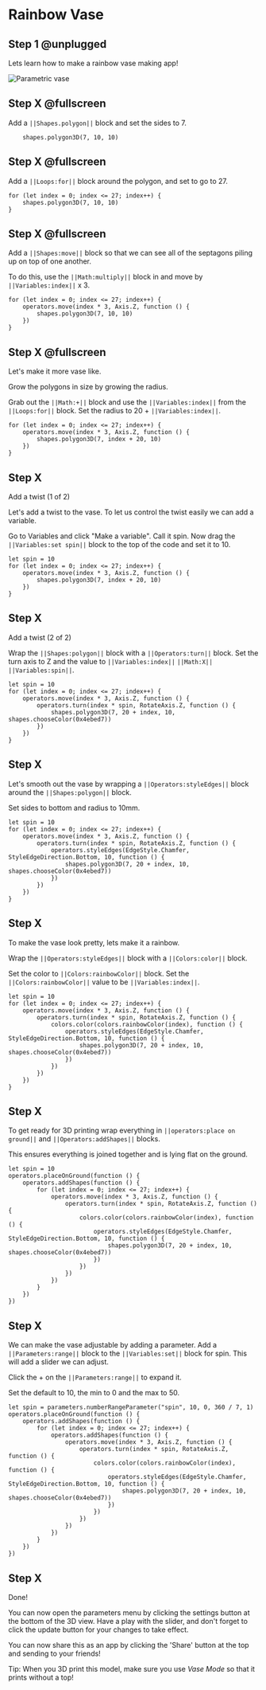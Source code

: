 # Rainbow Vase

## Step 1 @unplugged

Lets learn how to make a rainbow vase making app!

![Parametric vase](/docs/static/examples/vase/project-image.png?v=DOCVER-1)



## Step X @fullscreen
Add a ``||Shapes.polygon||`` block and set the sides to 7.

```blocks
    shapes.polygon3D(7, 10, 10)
```


## Step X @fullscreen
Add a ``||Loops:for||`` block around the polygon, and set to go to 27.

```blocks
for (let index = 0; index <= 27; index++) {
    shapes.polygon3D(7, 10, 10)
}
```


## Step X @fullscreen
Add a ``||Shapes:move||`` block so that we can see all of the septagons piling up on top of one another.

To do this, use the ``||Math:multiply||`` block in and move by ``||Variables:index||`` x 3.

```blocks
for (let index = 0; index <= 27; index++) {
    operators.move(index * 3, Axis.Z, function () {
        shapes.polygon3D(7, 10, 10)
    })
}
```

## Step X @fullscreen
Let's make it more vase like.

Grow the polygons in size by growing the radius.  

Grab out the ``||Math:+||`` block and use the ``||Variables:index||`` from the ``||Loops:for||`` block.  Set the radius to 20 + ``||Variables:index||``.

```blocks
for (let index = 0; index <= 27; index++) {
    operators.move(index * 3, Axis.Z, function () {
        shapes.polygon3D(7, index + 20, 10)
    })
}
```


## Step X
Add a twist (1 of 2)

Let's add a twist to the vase. To let us control the twist easily we can add a variable. 

Go to Variables and click "Make a variable". Call it spin. Now drag the ``||Variables:set spin||`` block to the top of the code and set it to 10.


```blocks
let spin = 10
for (let index = 0; index <= 27; index++) {
    operators.move(index * 3, Axis.Z, function () {
        shapes.polygon3D(7, index + 20, 10)
    })
}
```
## Step X
Add a twist (2 of 2)

Wrap the ``||Shapes:polygon||`` block with a ``||Operators:turn||`` block. Set the turn axis to Z and the value to ``||Variables:index||`` ``||Math:X||`` ``||Variables:spin||``.

```blocks
let spin = 10
for (let index = 0; index <= 27; index++) {
    operators.move(index * 3, Axis.Z, function () {
        operators.turn(index * spin, RotateAxis.Z, function () {
            shapes.polygon3D(7, 20 + index, 10, shapes.chooseColor(0x4ebed7))
        })
    })
}
```


## Step X
Let's smooth out the vase by wrapping a ``||Operators:styleEdges||`` block around the ``||Shapes:polygon||`` block. 

Set sides to bottom and radius to 10mm.
```blocks
let spin = 10
for (let index = 0; index <= 27; index++) {
    operators.move(index * 3, Axis.Z, function () {
        operators.turn(index * spin, RotateAxis.Z, function () {
            operators.styleEdges(EdgeStyle.Chamfer, StyleEdgeDirection.Bottom, 10, function () {
                shapes.polygon3D(7, 20 + index, 10, shapes.chooseColor(0x4ebed7))
            })
        })
    })
}
```

## Step X
To make the vase look pretty, lets make it a rainbow.

Wrap the ``||Operators:styleEdges||`` block with a ``||Colors:color||`` block.

Set the color to ``||Colors:rainbowColor||`` block. Set the ``||Colors:rainbowColor||`` value to be ``||Variables:index||``.

```blocks
let spin = 10
for (let index = 0; index <= 27; index++) {
    operators.move(index * 3, Axis.Z, function () {
        operators.turn(index * spin, RotateAxis.Z, function () {
            colors.color(colors.rainbowColor(index), function () {
                operators.styleEdges(EdgeStyle.Chamfer, StyleEdgeDirection.Bottom, 10, function () {
                    shapes.polygon3D(7, 20 + index, 10, shapes.chooseColor(0x4ebed7))
                })
            })
        })
    })
}
```

## Step X
To get ready for 3D printing wrap everything in ``||operators:place on ground||`` and ``||Operators:addShapes||`` blocks.

This ensures everything is joined together and is lying flat on the ground.
```blocks
let spin = 10
operators.placeOnGround(function () {
    operators.addShapes(function () {
        for (let index = 0; index <= 27; index++) {
            operators.move(index * 3, Axis.Z, function () {
                operators.turn(index * spin, RotateAxis.Z, function () {
                    colors.color(colors.rainbowColor(index), function () {
                        operators.styleEdges(EdgeStyle.Chamfer, StyleEdgeDirection.Bottom, 10, function () {
                            shapes.polygon3D(7, 20 + index, 10, shapes.chooseColor(0x4ebed7))
                        })
                    })
                })
            })
        }
    })
})
```

## Step X
We can make the vase adjustable by adding a parameter. Add a ``||Parameters:range||`` block to the ``||Variables:set||`` block for spin. This will add a slider we can adjust.

Click the + on the ``||Parameters:range||`` to expand it.

Set the default to 10, the min to 0 and the max to 50.

```blocks
let spin = parameters.numberRangeParameter("spin", 10, 0, 360 / 7, 1)
operators.placeOnGround(function () {
    operators.addShapes(function () {
        for (let index = 0; index <= 27; index++) {
            operators.addShapes(function () {
                operators.move(index * 3, Axis.Z, function () {
                    operators.turn(index * spin, RotateAxis.Z, function () {
                        colors.color(colors.rainbowColor(index), function () {
                            operators.styleEdges(EdgeStyle.Chamfer, StyleEdgeDirection.Bottom, 10, function () {
                                shapes.polygon3D(7, 20 + index, 10, shapes.chooseColor(0x4ebed7))
                            })
                        })
                    })
                })
            })
        }
    })
})
```

## Step X 
Done! 

You can now open the parameters menu by clicking the settings button at the bottom of the 3D view. Have a play with the slider, and don't forget to click the update button for your changes to take effect.

You can now share this as an app by clicking the 'Share' button at the top and sending to your friends! 

Tip: When you 3D print this model, make sure you use *Vase Mode* so that it prints without a top!

